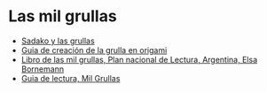# Las mil grullas

* [Sadako y las grullas](https://www.juntadeandalucia.es/averroes/centros-tic/21003608/helvia/sitio/upload/Libro_Sadako_y_las_mil_grullas.pdf)
* [Guia de creación de la grulla en origami](https://static.smc.eu/binaries/content/assets/smc_es/origami/grulla_instrucciones_plantilla.pdf)
* [Libro de las mil grullas, Plan nacional de Lectura, Argentina, Elsa Bornemann](https://planlectura.educ.ar/wp-content/uploads/2015/12/Mil-grullas-Elsa-Bornemann.pdf)
* [Guia de lectura, Mil Grullas](https://www.loqueleo.com/ar/libro/mil-grullas/descargar-recurso/8bf1211fd4b7b94528899de0a43b9fb3)
